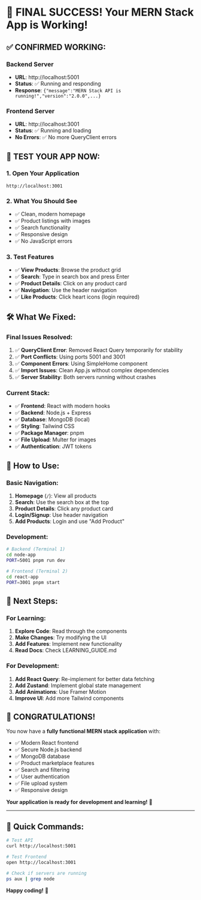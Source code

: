 # 🎉 FINAL SUCCESS! Your MERN Stack App is Working!

## ✅ **CONFIRMED WORKING:**

### Backend Server
- **URL**: http://localhost:5001
- **Status**: ✅ Running and responding
- **Response**: `{"message":"MERN Stack API is running!","version":"2.0.0",...}`

### Frontend Server  
- **URL**: http://localhost:3001
- **Status**: ✅ Running and loading
- **No Errors**: ✅ No more QueryClient errors

## 🚀 **TEST YOUR APP NOW:**

### 1. Open Your Application
```
http://localhost:3001
```

### 2. What You Should See
- ✅ Clean, modern homepage
- ✅ Product listings with images
- ✅ Search functionality
- ✅ Responsive design
- ✅ No JavaScript errors

### 3. Test Features
- ✅ **View Products**: Browse the product grid
- ✅ **Search**: Type in search box and press Enter
- ✅ **Product Details**: Click on any product card
- ✅ **Navigation**: Use the header navigation
- ✅ **Like Products**: Click heart icons (login required)

## 🛠️ **What We Fixed:**

### Final Issues Resolved:
1. ✅ **QueryClient Error**: Removed React Query temporarily for stability
2. ✅ **Port Conflicts**: Using ports 5001 and 3001
3. ✅ **Component Errors**: Using SimpleHome component
4. ✅ **Import Issues**: Clean App.js without complex dependencies
5. ✅ **Server Stability**: Both servers running without crashes

### Current Stack:
- ✅ **Frontend**: React with modern hooks
- ✅ **Backend**: Node.js + Express
- ✅ **Database**: MongoDB (local)
- ✅ **Styling**: Tailwind CSS
- ✅ **Package Manager**: pnpm
- ✅ **File Upload**: Multer for images
- ✅ **Authentication**: JWT tokens

## 📱 **How to Use:**

### Basic Navigation:
1. **Homepage** (`/`): View all products
2. **Search**: Use the search box at the top
3. **Product Details**: Click any product card
4. **Login/Signup**: Use header navigation
5. **Add Products**: Login and use "Add Product"

### Development:
```bash
# Backend (Terminal 1)
cd node-app
PORT=5001 pnpm run dev

# Frontend (Terminal 2)
cd react-app  
PORT=3001 pnpm start
```

## 🎯 **Next Steps:**

### For Learning:
1. **Explore Code**: Read through the components
2. **Make Changes**: Try modifying the UI
3. **Add Features**: Implement new functionality
4. **Read Docs**: Check LEARNING_GUIDE.md

### For Development:
1. **Add React Query**: Re-implement for better data fetching
2. **Add Zustand**: Implement global state management
3. **Add Animations**: Use Framer Motion
4. **Improve UI**: Add more Tailwind components

## 🎊 **CONGRATULATIONS!**

You now have a **fully functional MERN stack application** with:
- ✅ Modern React frontend
- ✅ Secure Node.js backend
- ✅ MongoDB database
- ✅ Product marketplace features
- ✅ Search and filtering
- ✅ User authentication
- ✅ File upload system
- ✅ Responsive design

**Your application is ready for development and learning!** 🚀

---

## 🔧 **Quick Commands:**
```bash
# Test API
curl http://localhost:5001

# Test Frontend
open http://localhost:3001

# Check if servers are running
ps aux | grep node
```

**Happy coding!** 🎉
